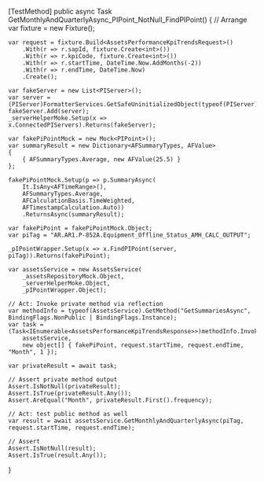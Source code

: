 [TestMethod]
public async Task GetMonthlyAndQuarterlyAsync_PIPoint_NotNull_FindPIPoint()
{
    // Arrange
    var fixture = new Fixture();

    var request = fixture.Build<AssetsPerformanceKpiTrendsRequest>()
        .With(r => r.sapId, fixture.Create<int>())
        .With(r => r.kpiCode, fixture.Create<int>())
        .With(r => r.startTime, DateTime.Now.AddMonths(-2))
        .With(r => r.endTime, DateTime.Now)
        .Create();

    var fakeServer = new List<PIServer>();
    var server = (PIServer)FormatterServices.GetSafeUninitializedObject(typeof(PIServer));
    fakeServer.Add(server);
    _serverHelperMoke.Setup(x => x.ConnectedPIServers).Returns(fakeServer);

    var fakePiPointMock = new Mock<PIPoint>();
    var summaryResult = new Dictionary<AFSummaryTypes, AFValue>
    {
        { AFSummaryTypes.Average, new AFValue(25.5) }
    };

    fakePiPointMock.Setup(p => p.SummaryAsync(
        It.IsAny<AFTimeRange>(),
        AFSummaryTypes.Average,
        AFCalculationBasis.TimeWeighted,
        AFTimestampCalculation.Auto))
        .ReturnsAsync(summaryResult);

    var fakePiPoint = fakePiPointMock.Object;
    var piTag = "AR.AR1.P-852A.Equipment_Offline_Status_AMH_CALC_OUTPUT";

    _pIPointWrapper.Setup(x => x.FindPIPoint(server, piTag)).Returns(fakePiPoint);

    var assetsService = new AssetsService(
        _assetsRepositoryMock.Object,
        _serverHelperMoke.Object,
        _pIPointWrapper.Object);

    // Act: Invoke private method via reflection
    var methodInfo = typeof(AssetsService).GetMethod("GetSummariesAsync", BindingFlags.NonPublic | BindingFlags.Instance);
    var task = (Task<IEnumerable<AssetsPerformanceKpiTrendsResponse>>)methodInfo.Invoke(
        assetsService,
        new object[] { fakePiPoint, request.startTime, request.endTime, "Month", 1 });

    var privateResult = await task;

    // Assert private method output
    Assert.IsNotNull(privateResult);
    Assert.IsTrue(privateResult.Any());
    Assert.AreEqual("Month", privateResult.First().frequency);

    // Act: test public method as well
    var result = await assetsService.GetMonthlyAndQuarterlyAsync(piTag, request.startTime, request.endTime);

    // Assert
    Assert.IsNotNull(result);
    Assert.IsTrue(result.Any());
}
